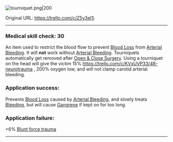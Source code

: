 ![tourniquet.png\|200](/Items/Tourniquet%20-%20Attachments/6718845db30472d958dd7c62.png)

Original URL: https://trello.com/c/Z5y3el1i

---

### Medical skill check: 30

An item used to restrict the blood flow to prevent [Blood Loss](../Blood/Blood%20Loss.md) from [Arterial Bleeding](../Extremities/Arterial%20Bleeding.md). It will **not** work without [Arterial Bleeding](../Extremities/Arterial%20Bleeding.md). Tourniquets automatically get removed after [Open & Close Surgery](../Procedures/Open%20&%20Close%20Surgery.md). Using a tourniquet on the head will give the victim 15% https://trello.com/c/KVxUVP33/48-neurotrauma , 200% oxygen low, and will not clamp carotid arterial bleeding.

### Application success:

Prevents [Blood Loss](../Blood/Blood%20Loss.md) caused by [Arterial Bleeding](../Extremities/Arterial%20Bleeding.md), and slowly treats [Bleeding](../Any%20bodypart/Bleeding.md), but will cause [Gangrene](../Extremities/Gangrene.md) if kept on for too long.

### Application failure:

\+6% [Blunt force trauma]([Wounds](../Any%20bodypart/archived/Wounds.md) "‌")

---

